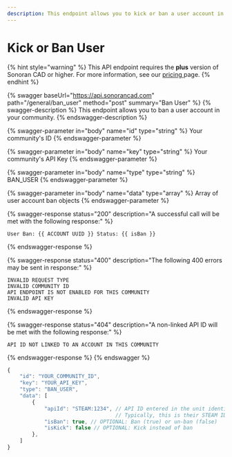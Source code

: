 ```yaml
---
description: This endpoint allows you to kick or ban a user account in your community.
---
```


# Kick or Ban User

{% hint style="warning" %}
This API endpoint requires the **plus** version of Sonoran CAD or higher. For more information, see our [pricing ](../../../../pricing/faq/)page.
{% endhint %}

{% swagger baseUrl="https://api.sonorancad.com" path="/general/ban_user" method="post" summary="Ban User" %}
{% swagger-description %}
This endpoint allows you to ban a user account in your community.
{% endswagger-description %}

{% swagger-parameter in="body" name="id" type="string" %}
Your community's ID
{% endswagger-parameter %}

{% swagger-parameter in="body" name="key" type="string" %}
Your community's API Key
{% endswagger-parameter %}

{% swagger-parameter in="body" name="type" type="string" %}
BAN_USER
{% endswagger-parameter %}

{% swagger-parameter in="body" name="data" type="array" %}
Array of user account ban objects
{% endswagger-parameter %}

{% swagger-response status="200" description="A successful call will be met with the following response:" %}
```
User Ban: {{ ACCOUNT UUID }} Status: {{ isBan }}
```
{% endswagger-response %}

{% swagger-response status="400" description="The following 400 errors may be sent in response:" %}
```http
INVALID REQUEST TYPE
INVALID COMMUNITY ID
API ENDPOINT IS NOT ENABLED FOR THIS COMMUNITY
INVALID API KEY
```
{% endswagger-response %}

{% swagger-response status="404" description="A non-linked API ID will be met with the following response:" %}
```
API ID NOT LINKED TO AN ACCOUNT IN THIS COMMUNITY
```
{% endswagger-response %}
{% endswagger %}

```javascript
{
    "id": "YOUR_COMMUNITY_ID",
    "key": "YOUR_API_KEY",
    "type": "BAN_USER",
    "data": [
        {
            "apiId": "STEAM:1234", // API ID entered in the unit identifiers
                                   // Typically, this is their STEAM ID
            "isBan": true, // OPTIONAL: Ban (true) or un-ban (false)
            "isKick": false // OPTIONAL: Kick instead of ban
        },
    ]
}
```
